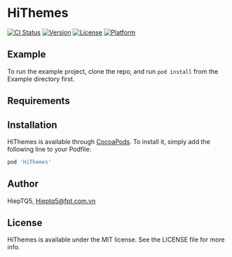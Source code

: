 # HiThemes

[![CI Status](https://img.shields.io/travis/HiepTQ5/HiThemes.svg?style=flat)](https://travis-ci.org/HiepTQ5/HiThemes)
[![Version](https://img.shields.io/cocoapods/v/HiThemes.svg?style=flat)](https://cocoapods.org/pods/HiThemes)
[![License](https://img.shields.io/cocoapods/l/HiThemes.svg?style=flat)](https://cocoapods.org/pods/HiThemes)
[![Platform](https://img.shields.io/cocoapods/p/HiThemes.svg?style=flat)](https://cocoapods.org/pods/HiThemes)

## Example

To run the example project, clone the repo, and run `pod install` from the Example directory first.

## Requirements

## Installation

HiThemes is available through [CocoaPods](https://cocoapods.org). To install
it, simply add the following line to your Podfile:

```ruby
pod 'HiThemes'
```

## Author

HiepTQ5, Hieptq5@fpt.com.vn

## License

HiThemes is available under the MIT license. See the LICENSE file for more info.
